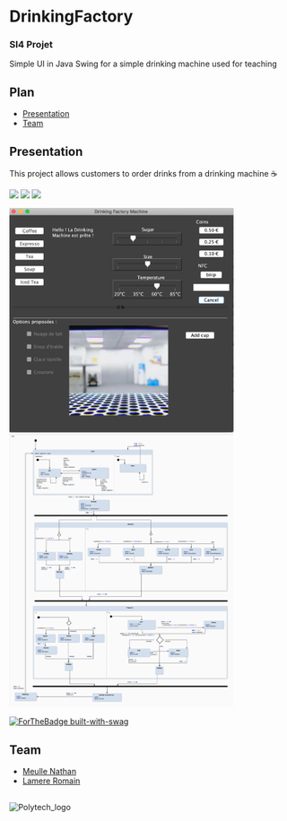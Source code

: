 # DrinkingFactory
### SI4 Projet
Simple UI in Java Swing for a simple drinking machine used for teaching

## Plan
- [Presentation](#Presentation)
- [Team](#Team)

## Presentation

This project allows customers to order drinks from a drinking machine ☕️

![](https://img.shields.io/badge/Code-Java-informational?style=flat-square&logo=java&logoColor=white&color=4581E5)
![](https://img.shields.io/badge/Editor-IntelliJ_IDEA-informational?style=flat-square&logo=intellij-idea&logoColor=white&color=4581E5)
![](https://img.shields.io/badge/Editor-Yakindu-informational?style=flat-square&logo=yakindu&logoColor=white&color=4581E5)

<p float="left">
  <img src="https://github.com/NathanMeulle/DrinkingFactory/blob/main/DMNV10%20RENDU%20FINAL/src/picts/preview.jpg" width="400">
    
  <img src="https://github.com/NathanMeulle/DrinkingFactory/blob/main/DMNV10%20RENDU%20FINAL/src/picts/yakindu-preview.jpg" width="400">
</p>


[![ForTheBadge built-with-swag](http://ForTheBadge.com/images/badges/built-with-swag.svg)](https://github.com/NathanMeulle)


## Team
- [Meulle Nathan](https://github.com/NathanMeulle)
- [Lamere Romain](https://github.com/RomainLamere)

##
![Polytech_logo](http://unice.fr/polytechnice/fr/contenus-riches/images/logos/logo-uns-pns)
